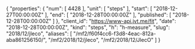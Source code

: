 {
  "properties": {
    "num": [
      4428
    ],
    "unit": [
      "steps"
    ],
    "start": [
      "2018-12-27T00:00:00Z"
    ],
    "end": [
      "2018-12-28T00:00:00Z"
    ],
    "published": [
      "2018-12-28T00:00:00Z"
    ]
  },
  "client_id": "https://www-api.jvt.me/fit",
  "date": "2018-12-28T00:00:00Z",
  "kind": "steps",
  "h": "h-measure",
  "slug": "2018/12/jleco",
  "aliases": [
    "/mf2/f60f4cc6-f3d8-4eac-812a-aba861256150/",
    "/mf2/2018/12/jleco",
    "/mf2/2018/12/JlecO"
  ]
}
